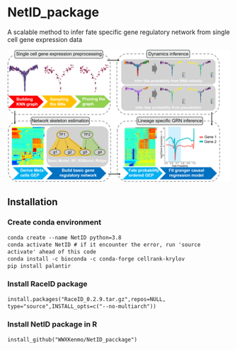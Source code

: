 # NetID_package
A scalable method to infer fate specific gene regulatory network from single cell gene expression data

<img src="https://github.com/WWXkenmo/NetID_package/blob/figures/figures/Concept_fig1.png" alt="NetID" width="600" />

## Installation
### Create conda environment
```
conda create --name NetID python=3.8
conda activate NetID # if it encounter the error, run 'source activate' ahead of this code
conda install -c bioconda -c conda-forge cellrank-krylov
pip install palantir
```

### Install RaceID package
```
install.packages("RaceID_0.2.9.tar.gz",repos=NULL, type="source",INSTALL_opts=c("--no-multiarch"))
```

### Install NetID package in R
```
install_github("WWXKenmo/NetID_pacckage")
```
